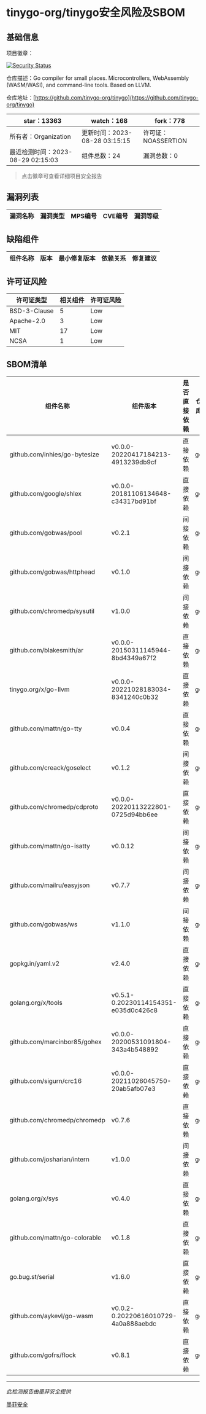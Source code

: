 # tinygo-org/tinygo安全风险及SBOM

## 基础信息

项目徽章：

[![Security Status](https://www.murphysec.com/platform3/v31/badge/1696224864854503424.svg)](https://www.murphysec.com/console/report/1696224864628011008/1696224864854503424)

仓库描述：Go compiler for small places. Microcontrollers, WebAssembly (WASM/WASI), and command-line tools. Based on LLVM.

仓库地址：[https://github.com/tinygo-org/tinygo](https://github.com/tinygo-org/tinygo)

| star：13363 | watch：168 | fork：778 |
| ----------- | -------------- | ------------ |
| 所有者：Organization | 更新时间：2023-08-28 03:15:15 | 许可证：NOASSERTION |
| 最近检测时间：2023-08-29 02:15:03 | 组件总数：24 | 漏洞总数：0 |

> 点击徽章可查看详细项目安全报告



## 漏洞列表

| 漏洞名称 | 漏洞类型 | MPS编号 | CVE编号 | 漏洞等级 |
| ------- | ------ | ------- | ------ | ----- |





## 缺陷组件

| 组件名称 | 版本 | 最小修复版本 | 依赖关系 | 修复建议 |
| -------- | ---- | ------------ | -------- | -------- |





## 许可证风险

| 许可证类型 | 相关组件 | 许可证风险 |
| ---------- | -------- | ---------- |
|BSD-3-Clause|5|Low|
|Apache-2.0|3|Low|
|MIT|17|Low|
|NCSA|1|Low|




## SBOM清单

| 组件名称 | 组件版本 | 是否直接依赖 | 仓库 |
| -------- | -------- | ------------ | ---- |
|github.com/inhies/go-bytesize|v0.0.0-20220417184213-4913239db9cf|直接依赖|go|
|github.com/google/shlex|v0.0.0-20181106134648-c34317bd91bf|直接依赖|go|
|github.com/gobwas/pool|v0.2.1|间接依赖|go|
|github.com/gobwas/httphead|v0.1.0|间接依赖|go|
|github.com/chromedp/sysutil|v1.0.0|间接依赖|go|
|github.com/blakesmith/ar|v0.0.0-20150311145944-8bd4349a67f2|直接依赖|go|
|tinygo.org/x/go-llvm|v0.0.0-20221028183034-8341240c0b32|直接依赖|go|
|github.com/mattn/go-tty|v0.0.4|直接依赖|go|
|github.com/creack/goselect|v0.1.2|间接依赖|go|
|github.com/chromedp/cdproto|v0.0.0-20220113222801-0725d94bb6ee|直接依赖|go|
|github.com/mattn/go-isatty|v0.0.12|间接依赖|go|
|github.com/mailru/easyjson|v0.7.7|间接依赖|go|
|github.com/gobwas/ws|v1.1.0|间接依赖|go|
|gopkg.in/yaml.v2|v2.4.0|直接依赖|go|
|golang.org/x/tools|v0.5.1-0.20230114154351-e035d0c426c8|直接依赖|go|
|github.com/marcinbor85/gohex|v0.0.0-20200531091804-343a4b548892|直接依赖|go|
|github.com/sigurn/crc16|v0.0.0-20211026045750-20ab5afb07e3|直接依赖|go|
|github.com/chromedp/chromedp|v0.7.6|直接依赖|go|
|github.com/josharian/intern|v1.0.0|间接依赖|go|
|golang.org/x/sys|v0.4.0|直接依赖|go|
|github.com/mattn/go-colorable|v0.1.8|直接依赖|go|
|go.bug.st/serial|v1.6.0|直接依赖|go|
|github.com/aykevl/go-wasm|v0.0.2-0.20220616010729-4a0a888aebdc|直接依赖|go|
|github.com/gofrs/flock|v0.8.1|直接依赖|go|


------

*此检测报告由墨菲安全提供*

[墨菲安全](www.murphysec.com)